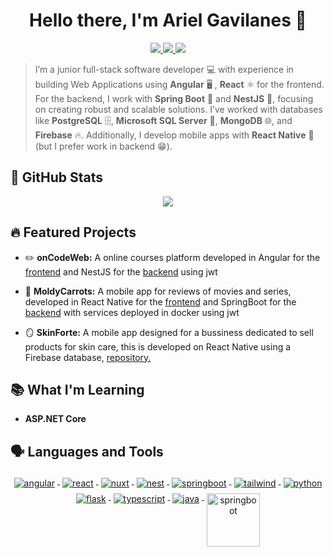 <h1 align="center">Hello there, I'm Ariel Gavilanes 👋</h1>

<p align="center"> 
 <a href="https://github.com/arielGsDev" alt="ariel's github">
   <img src="https://img.shields.io/badge/-@arielGsDev-%23181717?style=flat-square&logo=github" />
 </a>
 <a href="https://www.linkedin.com/in/ariel-gavilanes-38283534b/" alt="ariel's linkedin">
   <img src="https://img.shields.io/badge/-Ariel Gavilanes-blue?style=flat-square&logo=Linkedin&logoColor=white&link=https://www.linkedin.com/in/ariel-gavilanes-38283534b/" />
 </a>
 <a>
   <img src="https://komarev.com/ghpvc/?username=arielGsDev&color=ff69b4&style=flat-square" />
 </a>
</p>

> I’m a junior full-stack software developer 💻 with experience in building Web Applications using **Angular** 🖥️ , **React** ⚛️ for the frontend. For the backend, I work with **Spring Boot** 🌿 and **NestJS** 🔧, focusing on creating robust and scalable solutions. I’ve worked with databases like **PostgreSQL** 🗄️, **Microsoft SQL Server** 💾, **MongoDB** 🌐, and **Firebase** 🔥. Additionally, I develop mobile apps with **React Native** 📱(but I prefer work in backend 😁).

>

## 🐙 GitHub Stats

<p align="center">
  <a href="#" alt="arielGsDev's github stats"><img src="https://github-readme-stats.vercel.app/api?username=arielGsDev" /></a>
</p>

## 🔥 Featured Projects

- ✏️ **onCodeWeb:** A online courses platform developed in Angular for the <a href="https://github.com/arielGsDev/app-angular-on-code-web.git" alt="onCodeWeb frontend repository">frontend</a> and NestJS for the <a href="https://github.com/arielGsDev/api-nest-on-code-web.git" alt="onCodeWeb backend repository">backend</a> using jwt

- 🥕 **MoldyCarrots:** A mobile app for reviews of movies and series, developed in React Native for the <a href="https://github.com/arielGsDev/app-react-native-moldy-carrots.git" alt="MoldyCarrots frontend repository">frontend</a> and SpringBoot for the <a href="https://github.com/arielGsDev/api-springboot-moldy-carrots.git" alt="MoldyCarrots backend repository">backend</a> with services deployed in docker using jwt

- 🪞 **SkinForte:** A mobile app designed for a bussiness dedicated to sell products for skin care, this is developed on React Native using a Firebase database, <a href="https://github.com/arielGsDev/app-react-native-vinculacion.git" alt="SkinForte repository repository">repository.</a>

## 📚 What I'm Learning

- **ASP.NET Core**

## 🗣️ Languages and Tools 

<p align="center">
  <a href="https://angular.dev/overview">
    <img src="https://www.vectorlogo.zone/logos/angular/angular-ar21.svg" alt="angular" style="vertical-align:top; margin:4px;">
  </a>
  <a href="https://react.dev">
    <img src="https://www.vectorlogo.zone/logos/reactjs/reactjs-ar21.svg" alt="react" style="vertical-align:top; margin:4px;">
  </a>
  <a href="https://nuxt.com/docs/getting-started/introduction">
    <img src="https://www.vectorlogo.zone/logos/nuxtjs/nuxtjs-ar21.svg" alt="nuxt" style="vertical-align:top; margin:4px;">
  </a>
  <a href="https://docs.nestjs.com">
    <img src="https://www.vectorlogo.zone/logos/nestjs/nestjs-ar21.svg" alt="nest" style="vertical-align:top; margin:4px;">
  </a>
  <a href="https://docs.spring.io/spring-boot/index.html">
    <img src="https://www.vectorlogo.zone/logos/springio/springio-ar21.svg" alt="springboot" style="vertical-align:top; margin:4px;">
  </a>
  <a href="https://v2.tailwindcss.com/docs">
    <img src="https://www.vectorlogo.zone/logos/tailwindcss/tailwindcss-ar21.svg" alt="tailwind" style="vertical-align:top; margin:4px;">
  </a>
  </a>
  <a href="https://docs.python.org/3/">
    <img src="https://www.vectorlogo.zone/logos/python/python-ar21.svg" alt="python" style="vertical-align:top; margin:4px;">
  </a>
  <a href="https://flask.palletsprojects.com/en/stable/">
    <img src="https://www.vectorlogo.zone/logos/palletsprojects_flask/palletsprojects_flask-ar21.svg" alt="flask" style="vertical-align:top; margin:4px;">
  </a>
  </a>
  <a href="https://www.typescriptlang.org/docs/">
    <img src="https://www.vectorlogo.zone/logos/typescriptlang/typescriptlang-ar21.svg" alt="typescript" style="vertical-align:top; margin:4px;">
  </a>
  <a href="https://docs.oracle.com/en/java/">
    <img src="https://www.vectorlogo.zone/logos/java/java-ar21.svg" alt="java" style="vertical-align:top; margin:4px;">
  </a>
  <a href="https://docs.docker.com">
    <img src="https://media.licdn.com/dms/image/v2/D4D12AQHSCcu92RclAw/article-cover_image-shrink_720_1280/article-cover_image-shrink_720_1280/0/1718733973021?e=2147483647&v=beta&t=m_jjb1WeOnuj-UCMgyJSEa7qWjd1IcsdbG3qNhK05wc" alt="springboot" style="vertical-align:top; margin:4px;height:85px">
  </a>
</p>
